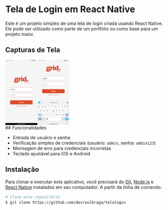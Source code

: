 # Tela de Login em React Native

Este é um projeto simples de uma tela de login criada usando React Native. Ele pode ser utilizado como parte de um portfólio ou como base para um projeto maior.

## Capturas de Tela

<div style="display: flex;">
    <img src="./screenshots/foto1.png" alt="Tela de Login 1" style="width: 20%;">
    <img src="./screenshots/foto2.png" alt="Tela de Login 2" style="width: 20%;">
</div>
## Funcionalidades

- Entrada de usuário e senha
- Verificação simples de credenciais (usuário: `admin`, senha: `admin123`)
- Mensagem de erro para credenciais incorretas
- Teclado ajustável para iOS e Android

## Instalação

Para clonar e executar este aplicativo, você precisará do [Git](https://git-scm.com), [Node.js](https://nodejs.org/en/) e [React Native](https://reactnative.dev/docs/environment-setup) instalados em seu computador. A partir da linha de comando:

```bash
# Clone este repositório
$ git clone https://github.com/devraulbraga/telalogin
